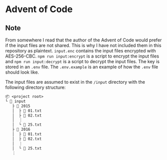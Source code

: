 # Advent of Code

## Note

From somewhere I read that the author of the Advent of Code would prefer if the input files are not shared. This is why I have not included them in this repository as plaintext. `input.enc` contains the input files encrypted with AES-256-CBC. `npm run input:encrypt` is a script to encrypt the input files and `npm run input:decrypt` is a script to decrypt the input files. The key is stored in an `.env` file.
The `.env.example` is an example of how the `.env` file should look like.

The input files are assumed to exist in the `/input` directory with the following directory structure:

```txt
📦 <project root>
└ 📂 input
   ├ 📂 2015
   │  ├ 📜 01.txt
   │  ├ 📜 02.txt
   │  ⋮
   │  └ 📜 25.txt
   ├ 📂 2016
   │  ├ 📜 01.txt
   │  ├ 📜 02.txt
   │  ⋮
   │  └ 📜 25.txt
   ⋮
```
